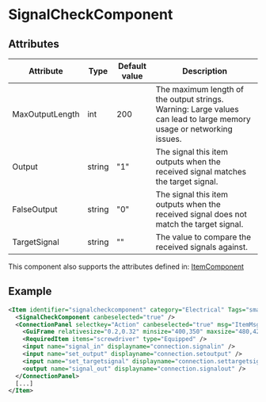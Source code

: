 # SignalCheckComponent


## Attributes

| Attribute       | Type   | Default value | Description                                                                                                          |
|-----------------|--------|---------------|----------------------------------------------------------------------------------------------------------------------|
| MaxOutputLength | int    | 200           | The maximum length of the output strings. Warning: Large values can lead to large memory usage or networking issues. |
| Output          | string | "1"           | The signal this item outputs when the received signal matches the target signal.                                     |
| FalseOutput     | string | "0"           | The signal this item outputs when the received signal does not match the target signal.                              |
| TargetSignal    | string | ""            | The value to compare the received signals against.                                                                   |

This component also supports the attributes defined in: [ItemComponent](ItemComponent.md)


## Example
```xml
<Item identifier="signalcheckcomponent" category="Electrical" Tags="smallitem,logic" maxstacksize="8" cargocontaineridentifier="metalcrate" scale="0.5" impactsoundtag="impact_metal_light" isshootable="true">
  <SignalCheckComponent canbeselected="true" />
  <ConnectionPanel selectkey="Action" canbeselected="true" msg="ItemMsgRewireScrewdriver" hudpriority="10">
    <GuiFrame relativesize="0.2,0.32" minsize="400,350" maxsize="480,420" anchor="Center" style="ConnectionPanel" />
    <RequiredItem items="screwdriver" type="Equipped" />
    <input name="signal_in" displayname="connection.signalin" />
    <input name="set_output" displayname="connection.setoutput" />
    <input name="set_targetsignal" displayname="connection.settargetsignal" />
    <output name="signal_out" displayname="connection.signalout" />
  </ConnectionPanel>
  [...]
</Item>
```

